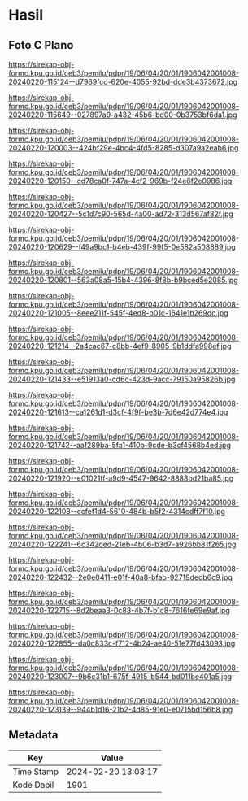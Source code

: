 # Hasil

## Foto C Plano

https://sirekap-obj-formc.kpu.go.id/ceb3/pemilu/pdpr/19/06/04/20/01/1906042001008-20240220-115124--d7969fcd-620e-4055-92bd-dde3b4373672.jpg

https://sirekap-obj-formc.kpu.go.id/ceb3/pemilu/pdpr/19/06/04/20/01/1906042001008-20240220-115649--027897a9-a432-45b6-bd00-0b3753bf6da1.jpg

https://sirekap-obj-formc.kpu.go.id/ceb3/pemilu/pdpr/19/06/04/20/01/1906042001008-20240220-120003--424bf29e-4bc4-4fd5-8285-d307a9a2eab6.jpg

https://sirekap-obj-formc.kpu.go.id/ceb3/pemilu/pdpr/19/06/04/20/01/1906042001008-20240220-120150--cd78ca0f-747a-4cf2-969b-f24e6f2e0986.jpg

https://sirekap-obj-formc.kpu.go.id/ceb3/pemilu/pdpr/19/06/04/20/01/1906042001008-20240220-120427--5c1d7c90-565d-4a00-ad72-313d567af82f.jpg

https://sirekap-obj-formc.kpu.go.id/ceb3/pemilu/pdpr/19/06/04/20/01/1906042001008-20240220-120629--f49a9bc1-b4eb-439f-99f5-0e582a508889.jpg

https://sirekap-obj-formc.kpu.go.id/ceb3/pemilu/pdpr/19/06/04/20/01/1906042001008-20240220-120801--563a08a5-15b4-4396-8f8b-b9bced5e2085.jpg

https://sirekap-obj-formc.kpu.go.id/ceb3/pemilu/pdpr/19/06/04/20/01/1906042001008-20240220-121005--8eee211f-545f-4ed8-b01c-1641e1b269dc.jpg

https://sirekap-obj-formc.kpu.go.id/ceb3/pemilu/pdpr/19/06/04/20/01/1906042001008-20240220-121214--2a4cac67-c8bb-4ef9-8905-9b1ddfa998ef.jpg

https://sirekap-obj-formc.kpu.go.id/ceb3/pemilu/pdpr/19/06/04/20/01/1906042001008-20240220-121433--e51913a0-cd6c-423d-9acc-79150a95826b.jpg

https://sirekap-obj-formc.kpu.go.id/ceb3/pemilu/pdpr/19/06/04/20/01/1906042001008-20240220-121613--ca1261d1-d3cf-4f9f-be3b-7d6e42d774e4.jpg

https://sirekap-obj-formc.kpu.go.id/ceb3/pemilu/pdpr/19/06/04/20/01/1906042001008-20240220-121742--aaf289ba-5fa1-410b-9cde-b3cf4568b4ed.jpg

https://sirekap-obj-formc.kpu.go.id/ceb3/pemilu/pdpr/19/06/04/20/01/1906042001008-20240220-121920--e01021ff-a9d9-4547-9642-8888bd21ba85.jpg

https://sirekap-obj-formc.kpu.go.id/ceb3/pemilu/pdpr/19/06/04/20/01/1906042001008-20240220-122108--ccfef1d4-5610-484b-b5f2-4314cdff7f10.jpg

https://sirekap-obj-formc.kpu.go.id/ceb3/pemilu/pdpr/19/06/04/20/01/1906042001008-20240220-122241--6c342ded-21eb-4b06-b3d7-a926bb81f265.jpg

https://sirekap-obj-formc.kpu.go.id/ceb3/pemilu/pdpr/19/06/04/20/01/1906042001008-20240220-122432--2e0e0411-e01f-40a8-bfab-92719dedb6c9.jpg

https://sirekap-obj-formc.kpu.go.id/ceb3/pemilu/pdpr/19/06/04/20/01/1906042001008-20240220-122715--8d2beaa3-0c88-4b7f-b1c8-7616fe69e9af.jpg

https://sirekap-obj-formc.kpu.go.id/ceb3/pemilu/pdpr/19/06/04/20/01/1906042001008-20240220-122855--da0c833c-f712-4b24-ae40-51e77fd43093.jpg

https://sirekap-obj-formc.kpu.go.id/ceb3/pemilu/pdpr/19/06/04/20/01/1906042001008-20240220-123007--9b6c31b1-675f-4915-b544-bd011be401a5.jpg

https://sirekap-obj-formc.kpu.go.id/ceb3/pemilu/pdpr/19/06/04/20/01/1906042001008-20240220-123139--944b1d16-21b2-4d85-91e0-e0715bd156b8.jpg


## Metadata

| Key        | Value               |
| ---------- | ------------------- |
| Time Stamp | 2024-02-20 13:03:17 |
| Kode Dapil | 1901                |



